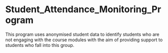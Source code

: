 # Student_Attendance_Monitoring_Program
This program uses anonymised student data to identify students who are not engaging with the course modules with the aim of providing support to students who fall into this group.
